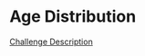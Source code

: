 Age Distribution
================

[Challenge Description](https://www.codeeval.com/open_challenges/152)